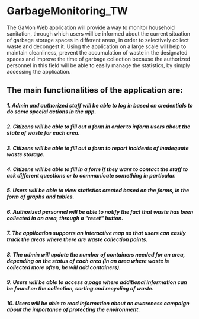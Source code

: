 # GarbageMonitoring_TW
The GaMon Web application will provide a way to monitor household sanitation, through which users will be informed about the current situation of garbage storage spaces 
in different areas, in order to selectively collect waste and decongest it. Using the application on a large scale will help to maintain cleanliness, prevent the 
accumulation of waste in the designated spaces and improve the time of garbage collection because the authorized personnel in this field will be able to easily manage 
the statistics, by simply accessing the application.

## The main functionalities of the application are:

##### 1. Admin and authorized staff will be able to log in based on credentials to do some special actions in the app.
##### 2. Citizens will be able to fill out a form in order to inform users about the state of waste for each area.
##### 3. Citizens will be able to fill out a form to report incidents of inadequate waste storage.
##### 4. Citizens will be able to fill in a form if they want to contact the staff to ask different questions or to communicate something in particular.
##### 5. Users will be able to view statistics created based on the forms, in the form of graphs and tables.
##### 6. Authorized personnel will be able to notify the fact that waste has been collected in an area, through a "reset" button.
##### 7. The application supports an interactive map so that users can easily track the areas where there are waste collection points.
##### 8. The admin will update the number of containers needed for an area, depending on the status of each area (in an area where waste is collected more often, he will add containers).
##### 9. Users will be able to access a page where additional information can be found on the collection, sorting and recycling of waste.
##### 10. Users will be able to read information about an awareness campaign about the importance of protecting the environment.
